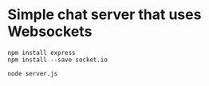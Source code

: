 Simple chat server that uses Websockets
===

    npm install express
    npm install --save socket.io

    node server.js

